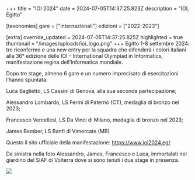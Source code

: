 +++
title = "IOI 2024"
date = 2024-07-05T14:37:25.823Z
description = "IOI, Egitto"

[taxonomies]
gare = ["internazionali"]
edizioni = ["2022-2023"]

[extra]
override_updated = 2024-07-05T14:37:25.825Z
highlighted = true
thumbnail = "/images/uploads/ioi_logo.png"
+++
Egitto 1-8 settembre 2024: tre riconferme e una new entry per la squadra che difenderà i colori italiani alla 36° edizione delle IOI – International Olympiad in Informatics, manifestazione regina dell’Informatica mondiale.

<!-- more -->

Dopo tre stage, almeno 6 gare e un numero imprecisato di esercitazioni l’hanno spuntata:

Luca Baglietto, LS Cassini di Genova, alla sua seconda partecipazione;

Alessandro Lombardo, LS Fermi di Paternò (CT), medaglia di bronzo nel 2023;

Francesco Vercellesi, LS Da Vinci di Milano, medaglia di bronzo nel 2023;

James Bamber, LS Banfi di Vimercate (MB)

Questo il sito ufficiale della manifestazione: <https://www.ioi2024.eg/>  

Da sinistra nella foto Alessandro, James, Francesco e Luca, immortalati nel giardino del SIAF di Volterra dove si sono tenuti i due stage in presenza.

![](/images/uploads/photo_12_2024-06-26_16-54-25.jpg)
